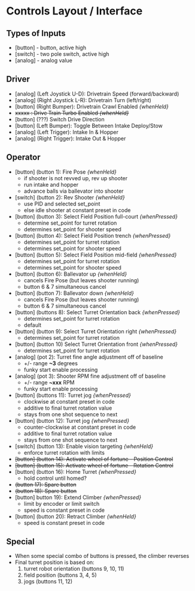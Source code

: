 # Controls Layout / Interface

## Types of Inputs
- [button] - button, active high
- [switch] - two pole switch, active high
- [analog] - analog value

## Driver
- [analog] (Left Joystick U-D): Drivetrain Speed (forward/backward)
- [analog] (Right Joystick L-R): Drivetrain Turn (left/right)
- [button] (Right Bumper): Drivetrain Crawl Enabled *{whenHeld}*
- ~~xxxxx : Drive Train Turbo Enabled *{whenHeld}*~~
- [button] (???) Switch Drive Direction
- [button] (Left Bumper): Toggle Between Intake Deploy/Stow
- [analog] (Left Trigger): Intake In & Hopper
- [analog] (Right Trigger): Intake Out & Hopper

## Operator
- [button] (button 1): Fire Pose *{whenHeld}*
  - if shooter is not revved up, rev up shooter
  - run intake and hopper
  - advance balls via ballevator into shooter
- [switch] (button 2): Rev Shooter *{whenHeld}*
  - use PID and selected set_point
  - else idle shooter at constant preset in code
- [button] (button 3): Select Field Position full-court *{whenPressed}*
  - determine set_point for turret rotation
  - determines set_point for shooter speed
- [button] (button 4): Select Field Position trench *{whenPressed}*
  - determines set_point for turret rotation
  - determines set_point for shooter speed
- [button] (button 5): Select Field Position mid-field *{whenPressed}*
  - determines set_point for turret rotation
  - determines set_point for shooter speed
- [button] (button 6): Ballevator up *{whenHeld}*
  - cancels Fire Pose (but leaves shooter running)
  - button 6 & 7 simultaneous cancel
- [button] (button 7): Ballevator down *{whenHeld}*
  - cancels Fire Pose (but leaves shooter running)
  - button 6 & 7 simultaneous cancel
- [button] (buttons 8): Select Turret Orientation back *{whenPressed}*
  - determines set_point for turret rotation
  - default
- [button] (button 9): Select Turret Orientation right *{whenPressed}*
  - determines set_point for turret rotation
- [button] (button 10) Select Turret Orientation front *{whenPressed}*
  - determines set_point for turret rotation
- [analog] (pot 2): Turret fine angle adjustment off of baseline
  - +/- range **~3** degrees
  - funky start enable processing
- [analog] (pot 3): Shooter RPM fine adjustment off of baseline
  - +/- range **~xxx** RPM
  - funky start enable processing
- [button] (buttons 11): Turret jog *{whenPressed}*
  - clockwise at constant preset in code
  - additive to final turret rotation value
  - stays from one shot sequence to next
- [button] (button 12): Turret jog *{whenPressed}*
  - counter-clockwise at constant preset in code
  - additive to final turret rotation value
  - stays from one shot sequence to next
- [switch] (button 13): Enable vision targeting *{whenHeld}*
  - enforce turret rotation with limits
- ~~[button] (button 14): Activate wheel of fortune - Position Control~~
- ~~[button] (button 15): Activate wheel of fortune - Rotation Control~~
- [button] (button 16): Home Turret *{whenPressed}*
  - hold control until homed?
- ~~(button 17): Spare button~~
- ~~(button 18): Spare button~~
- [button] button 19): Extend Climber *{whenPressed}*
  - limit by encoder or limit switch
  - speed is constant preset in code
- [button] (button 20): Retract Climber *{whenHeld}*
   - speed is constant preset in code


## Special
- When some special combo of buttons is pressed, the climber reverses
- Final turret position is based on:
  1. turret robot orientation (buttons 9, 10, 11)
  1. field position (buttons 3, 4, 5)
  1. jogs (buttons 11, 12)
